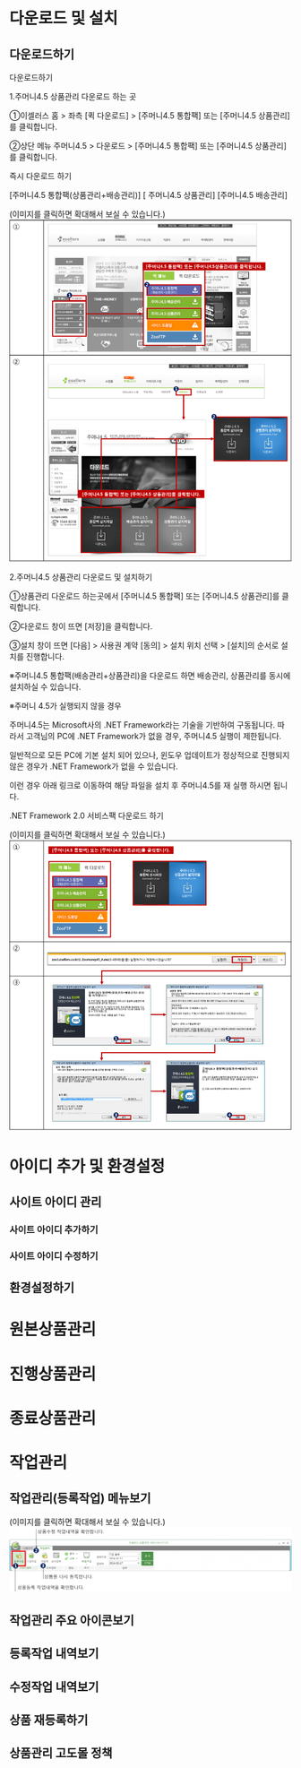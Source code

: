 <!-- TITLE: 주머니 4 5 상품관리 -->

# 다운로드 및 설치
## 다운로드하기

다운로드하기
 

1.주머니4.5 상품관리 다운로드 하는 곳

①이셀러스 홈 > 좌측 [퀵 다운로드] > [주머니4.5 통합팩] 또는 [주머니4.5 상품관리]를 클릭합니다.

②상단 메뉴 주머니4.5 > 다운로드 > [주머니4.5 통합팩] 또는 [주머니4.5 상품관리]를 클릭합니다.

 

즉시 다운로드 하기

[주머니4.5 통합팩(상품관리+배송관리)]
[ 주머니4.5 상품관리]
[주머니4.5 배송관리]

 

 (이미지를 클릭하면 확대해서 보실 수 있습니다.)
![001](/uploads/001.png "001")

2.주머니4.5 상품관리 다운로드 및 설치하기

①상품관리 다운로드 하는곳에서 [주머니4.5 통합팩] 또는 [주머니4.5 상품관리]를 클릭합니다.

②다운로드 창이 뜨면 [저장]을 클릭합니다.

③설치 창이 뜨면 [다음] > 사용권 계약 [동의] > 설치 위치 선택 > [설치]의 순서로 설치를 진행합니다.

 

※주머니4.5 통합팩(배송관리+상품관리)을 다운로드 하면 배송관리, 상품관리를 동시에 설치하실 수 있습니다.

※주머니 4.5가 실행되지 않을 경우

주머니4.5는 Microsoft사의 .NET Framework라는 기술을 기반하여 구동됩니다. 따라서 고객님의 PC에 .NET Framework가 없을 경우, 주머니4.5 실행이 제한됩니다.

일반적으로 모든 PC에 기본 설치 되어 있으나, 윈도우 업데이트가 정상적으로 진행되지 않은 경우가 .NET Framework가 없을 수 있습니다.

이런 경우 아래 링크로 이동하여 해당 파일을 설치 후 주머니4.5를 재 실행 하시면 됩니다.

.NET Framework 2.0 서비스팩 다운로드 하기


 

 (이미지를 클릭하면 확대해서 보실 수 있습니다.)
![031 상품관리 다운로드하기](/uploads/031-상품관리-다운로드하기.png "031 상품관리 다운로드하기")

# 아이디 추가 및 환경설정
## 사이트 아이디 관리
### 사이트 아이디 추가하기
### 사이트 아이디 수정하기
## 환경설정하기
# 원본상품관리
# 진행상품관리
# 종료상품관리
# 작업관리
## 작업관리(등록작업) 메뉴보기
(이미지를 클릭하면 확대해서 보실 수 있습니다.)
![026 작업관리등록작업 메뉴보기 1024 X 239](/uploads/026-작업관리등록작업-메뉴보기-1024-x-239.png "026 작업관리등록작업 메뉴보기 1024 X 239")
## 작업관리 주요 아이콘보기
## 등록작업 내역보기
## 수정작업 내역보기
## 상품 재등록하기
## 상품관리 고도몰 정책